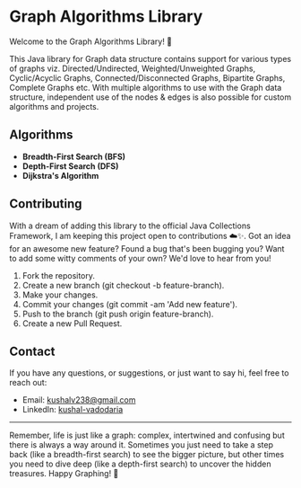 # Graph Algorithms Library

Welcome to the Graph Algorithms Library! 🎉

This Java library for Graph data structure contains support for various types of graphs viz. Directed/Undirected, Weighted/Unweighted Graphs, Cyclic/Acyclic Graphs, Connected/Disconnected Graphs, Bipartite Graphs, Complete Graphs etc. With multiple algorithms to use with the Graph data structure, independent use of the nodes & edges is also possible for custom algorithms and projects.

## Algorithms

- **Breadth-First Search (BFS)**
- **Depth-First Search (DFS)**
- **Dijkstra's Algorithm**

## Contributing

With a dream of adding this library to the official Java Collections Framework, I am keeping this project open to contributions ☁️✨. Got an idea for an awesome new feature? Found a bug that's been bugging you? Want to add some witty comments of your own? We'd love to hear from you!

1. Fork the repository.
2. Create a new branch (git checkout -b feature-branch).
3. Make your changes.
4. Commit your changes (git commit -am 'Add new feature').
5. Push to the branch (git push origin feature-branch).
6. Create a new Pull Request.

## Contact
If you have any questions, or suggestions, or just want to say hi, feel free to reach out:

- Email: kushalv238@gmail.com
- LinkedIn: [kushal-vadodaria](https://www.linkedin.com/in/kushal-vadodaria/)

***

Remember, life is just like a graph: complex, intertwined and confusing but there is always a way around it. Sometimes you just need to take a step back (like a breadth-first search) to see the bigger picture, but other times you need to dive deep (like a depth-first search) to uncover the hidden treasures. Happy Graphing! 🚀 
